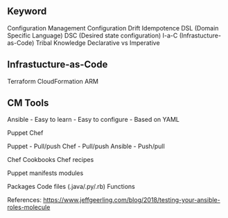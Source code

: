 

## Keyword

Configuration Management
Configuration Drift
Idempotence
DSL (Domain Specific Language)
DSC (Desired state configuration)
I-a-C (Infrastucture-as-Code)
Tribal Knowledge
Declarative vs Imperative



## Infrastucture-as-Code
Terraform
CloudFormation
ARM

## CM Tools
Ansible
    - Easy to learn
    - Easy to configure
    - Based on YAML

Puppet
Chef



Puppet - Pull/push
Chef  - Pull/push
Ansible  - Push/pull

Chef Cookbooks
Chef recipes

Puppet manifests
modules



Packages
Code files (.java/.py/.rb)
Functions







References:
https://www.jeffgeerling.com/blog/2018/testing-your-ansible-roles-molecule
